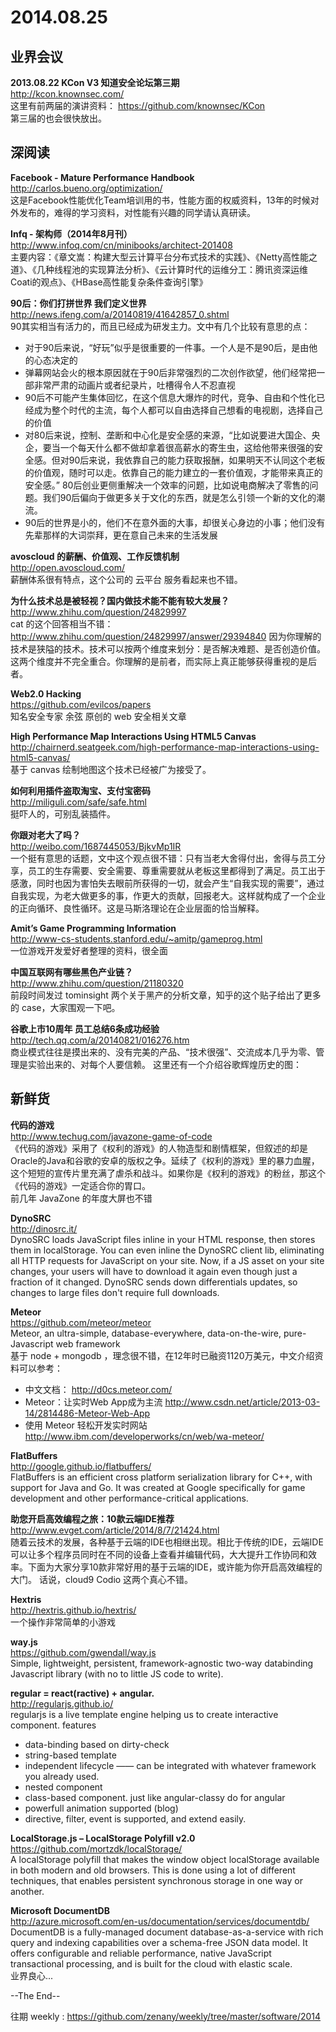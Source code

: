2014.08.25
========

## 业界会议

**2013.08.22 KCon V3 知道安全论坛第三期**  
http://kcon.knownsec.com/  
这里有前两届的演讲资料： https://github.com/knownsec/KCon  
第三届的也会很快放出。

## 深阅读

**Facebook - Mature Performance Handbook**  
http://carlos.bueno.org/optimization/  
这是Facebook性能优化Team培训用的书，性能方面的权威资料，13年的时候对外发布的，难得的学习资料，对性能有兴趣的同学请认真研读。

**Infq - 架构师（2014年8月刊）**  
http://www.infoq.com/cn/minibooks/architect-201408  
主要内容：《章文嵩：构建大型云计算平台分布式技术的实践》、《Netty高性能之道》、《几种线程池的实现算法分析》、《云计算时代的运维分工：腾讯资深运维Coati的观点》、《HBase高性能复杂条件查询引擎》

**90后：你们打拼世界 我们定义世界**  
http://news.ifeng.com/a/20140819/41642857_0.shtml  
90其实相当有活力的，而且已经成为研发主力。文中有几个比较有意思的点：
- 对于90后来说，“好玩”似乎是很重要的一件事。一个人是不是90后，是由他的心态决定的
- 弹幕网站会火的根本原因就在于90后非常强烈的二次创作欲望，他们经常把一部非常严肃的动画片或者纪录片，吐槽得令人不忍直视
- 90后不可能产生集体回忆，在这个信息大爆炸的时代，竞争、自由和个性化已经成为整个时代的主流，每个人都可以自由选择自己想看的电视剧，选择自己的价值
- 对80后来说，控制、垄断和中心化是安全感的来源，“比如说要进大国企、央企，要当一个每天什么都不做却拿着很高薪水的寄生虫，这给他带来很强的安全感。但对90后来说，我依靠自己的能力获取报酬，如果明天不认同这个老板的价值观，随时可以走。依靠自己的能力建立的一套价值观，才能带来真正的安全感。” 80后创业更侧重解决一个效率的问题，比如说电商解决了零售的问题。我们90后偏向于做更多关于文化的东西，就是怎么引领一个新的文化的潮流。
- 90后的世界是小的，他们不在意外面的大事，却很关心身边的小事；他们没有先辈那样的大词崇拜，更在意自己未来的生活发展

**avoscloud 的薪酬、价值观、工作反馈机制**  
http://open.avoscloud.com/  
薪酬体系很有特点，这个公司的 云平台 服务看起来也不错。

**为什么技术总是被轻视？国内做技术能不能有较大发展？**  
http://www.zhihu.com/question/24829997  
cat 的这个回答相当不错：http://www.zhihu.com/question/24829997/answer/29394840 因为你理解的技术是狭隘的技术。技术可以按两个维度来划分：是否解决难题、是否创造价值。这两个维度并不完全重合。你理解的是前者，而实际上真正能够获得重视的是后者。

**Web2.0 Hacking**  
https://github.com/evilcos/papers  
知名安全专家 余弦 原创的 web 安全相关文章

**High Performance Map Interactions Using HTML5 Canvas**  
http://chairnerd.seatgeek.com/high-performance-map-interactions-using-html5-canvas/  
基于 canvas 绘制地图这个技术已经被广为接受了。

**如何利用插件盗取淘宝、支付宝密码**  
http://miliguli.com/safe/safe.html  
挺吓人的，可别乱装插件。

**你跟对老大了吗？**  
http://weibo.com/1687445053/BjkvMp1IR  
一个挺有意思的话题，文中这个观点很不错：只有当老大舍得付出，舍得与员工分享，员工的生存需要、安全需要、尊重需要就从老板这里都得到了满足。员工出于感激，同时也因为害怕失去眼前所获得的一切，就会产生“自我实现的需要”，通过自我实现，为老大做更多的事，作更大的贡献，回报老大。这样就构成了一个企业的正向循环、良性循环。这是马斯洛理论在企业层面的恰当解释。

**Amit’s Game Programming Information**  
http://www-cs-students.stanford.edu/~amitp/gameprog.html  
一位游戏开发爱好者整理的资料，很全面

**中国互联网有哪些黑色产业链？**  
http://www.zhihu.com/question/21180320  
前段时间发过 tominsight 两个关于黑产的分析文章，知乎的这个贴子给出了更多的 case，大家围观一下吧。

**谷歌上市10周年 员工总结6条成功经验**  
http://tech.qq.com/a/20140821/016276.htm  
商业模式往往是摸出来的、没有完美的产品、“技术很强”、交流成本几乎为零、管理是实验出来的、对每个人要信赖。
这里还有一个介绍谷歌辉煌历史的图：

## 新鲜货

**代码的游戏**  
http://www.techug.com/javazone-game-of-code  
《代码的游戏》采用了《权利的游戏》的人物造型和剧情框架，但叙述的却是Oracle的Java和谷歌的安卓的版权之争。延续了《权利的游戏》里的暴力血腥，这个短短的宣传片里充满了虐杀和战斗。如果你是《权利的游戏》的粉丝，那这个《代码的游戏》一定适合你的胃口。  
前几年 JavaZone 的年度大屏也不错

**DynoSRC**  
http://dinosrc.it/  
DynoSRC loads JavaScript files inline in your HTML response, then stores them in localStorage. You can even inline the DynoSRC client lib, eliminating all HTTP requests for JavaScript on your site. Now, if a JS asset on your site changes, your users will have to download it again even though just a fraction of it changed. DynoSRC sends down differentials updates, so changes to large files don't require full downloads.

**Meteor**  
https://github.com/meteor/meteor  
Meteor, an ultra-simple, database-everywhere, data-on-the-wire, pure-Javascript web framework  
基于 node + mongodb ，理念很不错，在12年时已融资1120万美元，中文介绍资料可以参考：  
- 中文文档： http://d0cs.meteor.com/  
- Meteor：让实时Web App成为主流 http://www.csdn.net/article/2013-03-14/2814486-Meteor-Web-App  
- 使用 Meteor 轻松开发实时网站 http://www.ibm.com/developerworks/cn/web/wa-meteor/  

**FlatBuffers**  
http://google.github.io/flatbuffers/  
FlatBuffers is an efficient cross platform serialization library for C++, with support for Java and Go. It was created at Google specifically for game development and other performance-critical applications.  

**助您开启高效编程之旅：10款云端IDE推荐**  
http://www.evget.com/article/2014/8/7/21424.html  
随着云技术的发展，各种基于云端的IDE也相继出现。相比于传统的IDE，云端IDE可以让多个程序员同时在不同的设备上查看并编辑代码，大大提升工作协同和效率。下面为大家分享10款非常好用的基于云端的IDE，或许能为你开启高效编程的大门。
话说，cloud9 Codio 这两个真心不错。

**Hextris**  
http://hextris.github.io/hextris/  
一个操作非常简单的小游戏

**way.js**  
https://github.com/gwendall/way.js  
Simple, lightweight, persistent, framework-agnostic two-way databinding Javascript library (with no to little JS code to write).  

**regular = react(ractive) + angular.**  
http://regularjs.github.io/  
regularjs is a live template engine helping us to create interactive component. features
- data-binding based on dirty-check
- string-based template
- independent lifecycle —— can be integrated with whatever framework you already used.
- nested component
- class-based component. just like angular-classy do for angular
- powerfull animation supported (blog)
- directive, filter, event is supported, and extend easily.

**LocalStorage.js – LocalStorage Polyfill v2.0**  
https://github.com/mortzdk/localStorage/  
A localStorage polyfill that makes the window object localStorage available in both modern and old browsers. This is done using a lot of different techniques, that enables persistent synchronous storage in one way or another.  

**Microsoft DocumentDB**  
http://azure.microsoft.com/en-us/documentation/services/documentdb/  
DocumentDB is a fully-managed document database-as-a-service with rich query and indexing capabilities over a schema-free JSON data model. It offers configurable and reliable performance, native JavaScript transactional processing, and is built for the cloud with elastic scale.  
业界良心...

--The End--

往期 weekly : https://github.com/zenany/weekly/tree/master/software/2014
